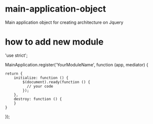 # main-application-object
Main application object for creating architecture on Jquery

# how to add new module

'use strict';

MainApplication.register('YourModuleName', function (app, mediator) {

    return {
        initialize: function () {
            $(document).ready(function () {
              // your code
            });
        },
        destroy: function () {
        }
    }
    
});

